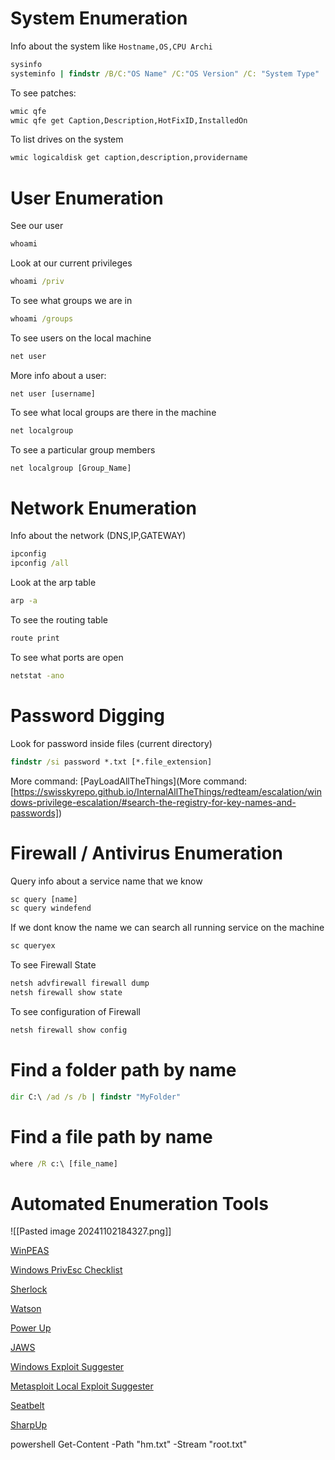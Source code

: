
# System Enumeration

Info about the system like ```Hostname,OS,CPU Archi```
```cmd
sysinfo
systeminfo | findstr /B/C:"OS Name" /C:"OS Version" /C: "System Type"
```

To see patches:
```cmd
wmic qfe
wmic qfe get Caption,Description,HotFixID,InstalledOn
```

To list drives on the system
```cmd
wmic logicaldisk get caption,description,providername
```

# User Enumeration

See our user
```cmd
whoami
```

Look at our current privileges
```cmd
whoami /priv
```

To see what groups we are in
```cmd
whoami /groups
```

To see users on the local machine
```cmd
net user
```

More info about a user:
```
net user [username]
```

To see what local groups are there in the machine
```cmd
net localgroup
```

To see a particular group members
```cmd
net localgroup [Group_Name]
```

# Network Enumeration

Info about the network (DNS,IP,GATEWAY)
```cmd
ipconfig
ipconfig /all
```

Look at the arp table
```cmd
arp -a
```

To see the routing table
```cmd
route print
```

To see what ports are open
```cmd
netstat -ano
```

# Password Digging

Look for password inside files (current directory)
```cmd
findstr /si password *.txt [*.file_extension]
```

More command: [PayLoadAllTheThings](More command:[https://swisskyrepo.github.io/InternalAllTheThings/redteam/escalation/windows-privilege-escalation/#search-the-registry-for-key-names-and-passwords])

# Firewall / Antivirus Enumeration

Query info about a service name that we know
```cmd
sc query [name]
sc query windefend
```

If we dont know the name we can search all running service on the machine
```cmd
sc queryex
```

To see Firewall State
```cmd
netsh advfirewall firewall dump
netsh firewall show state
```

To see configuration of Firewall
```cmd
netsh firewall show config
```

# Find a folder path by name

```cmd
dir C:\ /ad /s /b | findstr "MyFolder"
```

# Find a file path by name
```cmd
where /R c:\ [file_name]
```
# Automated Enumeration Tools

![[Pasted image 20241102184327.png]]

[WinPEAS ](https://github.com/carlospolop/privilege-escalation-awesome-scripts-suite/tree/master/winPEAS)

[Windows PrivEsc Checklist](https://book.hacktricks.xyz/windows/checklist-windows-privilege-escalation)

[Sherlock](https://github.com/rasta-mouse/Sherlock)

[Watson](https://github.com/rasta-mouse/Watson)

[Power Up](https://github.com/PowerShellMafia/PowerSploit/tree/master/Privesc)

[JAWS](https://github.com/411Hall/JAWS)

[Windows Exploit Suggester](https://github.com/AonCyberLabs/Windows-Exploit-Suggester)

[Metasploit Local Exploit Suggester](https://blog.rapid7.com/2015/08/11/metasploit-local-exploit-suggester-do-less-get-more/)

[Seatbelt](https://github.com/GhostPack/Seatbelt)

[SharpUp](https://github.com/GhostPack/SharpUp)


powershell Get-Content -Path "hm.txt" -Stream "root.txt"
